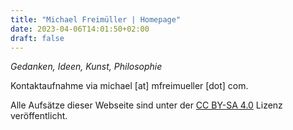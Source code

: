 ```yaml
---
title: "Michael Freimüller | Homepage"
date: 2023-04-06T14:01:50+02:00
draft: false
---
```


*Gedanken, Ideen, Kunst, Philosophie*

Kontaktaufnahme via michael [at] mfreimueller [dot] com.

Alle Aufsätze dieser Webseite sind unter der [CC BY-SA 4.0](https://creativecommons.org/licenses/by-sa/4.0/) Lizenz veröffentlicht.